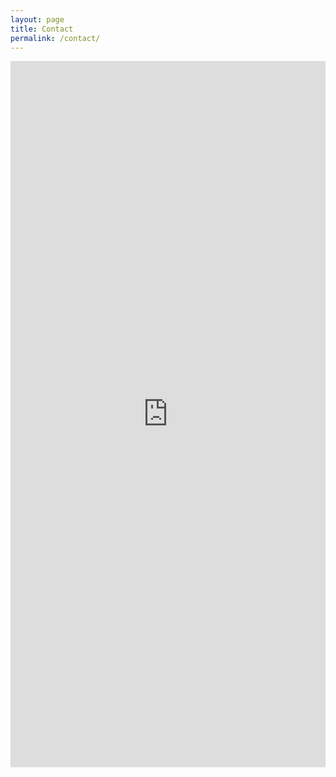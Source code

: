 ```yaml
---
layout: page
title: Contact
permalink: /contact/
---
```



<iframe width="100%" height= "1130px" src= "https://forms.office.com/Pages/ResponsePage.aspx?id=6u_WkritKEOUdspbmot31VfRsh2g7jFMu1I6pJtDil5UNUtWNjk4NzBDN1pMSjlLMDZCTk41VTRWRi4u&embed=true" frameborder= "0" marginwidth= "0" marginheight= "0" style= "border: none; max-width:100%; max-height:900vh" allowfullscreen webkitallowfullscreen mozallowfullscreen msallowfullscreen> </iframe>